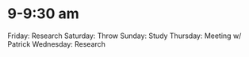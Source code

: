 # 9-9:30 am

Friday: Research
Saturday: Throw
Sunday: Study
Thursday: Meeting w/ Patrick
Wednesday: Research